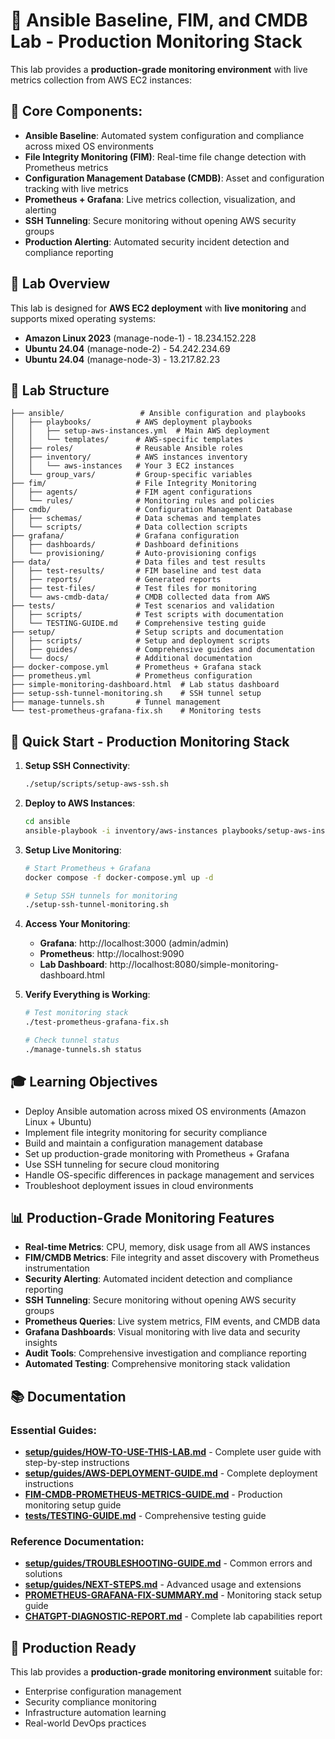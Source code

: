 # 🚀 Ansible Baseline, FIM, and CMDB Lab - Production Monitoring Stack

This lab provides a **production-grade monitoring environment** with live metrics collection from AWS EC2 instances:

## 🎯 **Core Components:**
- **Ansible Baseline**: Automated system configuration and compliance across mixed OS environments
- **File Integrity Monitoring (FIM)**: Real-time file change detection with Prometheus metrics
- **Configuration Management Database (CMDB)**: Asset and configuration tracking with live metrics
- **Prometheus + Grafana**: Live metrics collection, visualization, and alerting
- **SSH Tunneling**: Secure monitoring without opening AWS security groups
- **Production Alerting**: Automated security incident detection and compliance reporting

## 🎯 Lab Overview

This lab is designed for **AWS EC2 deployment** with **live monitoring** and supports mixed operating systems:
- **Amazon Linux 2023** (manage-node-1) - 18.234.152.228
- **Ubuntu 24.04** (manage-node-2) - 54.242.234.69
- **Ubuntu 24.04** (manage-node-3) - 13.217.82.23

## 📁 Lab Structure

```
├── ansible/                 # Ansible configuration and playbooks
│   ├── playbooks/          # AWS deployment playbooks
│   │   ├── setup-aws-instances.yml  # Main AWS deployment
│   │   └── templates/      # AWS-specific templates
│   ├── roles/              # Reusable Ansible roles
│   ├── inventory/          # AWS instances inventory
│   │   └── aws-instances   # Your 3 EC2 instances
│   └── group_vars/         # Group-specific variables
├── fim/                    # File Integrity Monitoring
│   ├── agents/             # FIM agent configurations
│   └── rules/              # Monitoring rules and policies
├── cmdb/                   # Configuration Management Database
│   ├── schemas/            # Data schemas and templates
│   └── scripts/            # Data collection scripts
├── grafana/                # Grafana configuration
│   ├── dashboards/         # Dashboard definitions
│   └── provisioning/       # Auto-provisioning configs
├── data/                   # Data files and test results
│   ├── test-results/       # FIM baseline and test data
│   ├── reports/            # Generated reports
│   ├── test-files/         # Test files for monitoring
│   └── aws-cmdb-data/      # CMDB collected data from AWS
├── tests/                  # Test scenarios and validation
│   ├── scripts/            # Test scripts with documentation
│   └── TESTING-GUIDE.md    # Comprehensive testing guide
├── setup/                  # Setup scripts and documentation
│   ├── scripts/            # Setup and deployment scripts
│   ├── guides/             # Comprehensive guides and documentation
│   └── docs/               # Additional documentation
├── docker-compose.yml      # Prometheus + Grafana stack
├── prometheus.yml          # Prometheus configuration
├── simple-monitoring-dashboard.html  # Lab status dashboard
├── setup-ssh-tunnel-monitoring.sh    # SSH tunnel setup
├── manage-tunnels.sh       # Tunnel management
└── test-prometheus-grafana-fix.sh    # Monitoring tests
```

## 🚀 Quick Start - Production Monitoring Stack

1. **Setup SSH Connectivity**:
   ```bash
   ./setup/scripts/setup-aws-ssh.sh
   ```

2. **Deploy to AWS Instances**:
   ```bash
   cd ansible
   ansible-playbook -i inventory/aws-instances playbooks/setup-aws-instances.yml
   ```

3. **Setup Live Monitoring**:
   ```bash
   # Start Prometheus + Grafana
   docker compose -f docker-compose.yml up -d
   
   # Setup SSH tunnels for monitoring
   ./setup-ssh-tunnel-monitoring.sh
   ```

4. **Access Your Monitoring**:
   - **Grafana**: http://localhost:3000 (admin/admin)
   - **Prometheus**: http://localhost:9090
   - **Lab Dashboard**: http://localhost:8080/simple-monitoring-dashboard.html

5. **Verify Everything is Working**:
   ```bash
   # Test monitoring stack
   ./test-prometheus-grafana-fix.sh
   
   # Check tunnel status
   ./manage-tunnels.sh status
   ```

## 🎓 Learning Objectives

- Deploy Ansible automation across mixed OS environments (Amazon Linux + Ubuntu)
- Implement file integrity monitoring for security compliance
- Build and maintain a configuration management database
- Set up production-grade monitoring with Prometheus + Grafana
- Use SSH tunneling for secure cloud monitoring
- Handle OS-specific differences in package management and services
- Troubleshoot deployment issues in cloud environments

## 📊 Production-Grade Monitoring Features

- **Real-time Metrics**: CPU, memory, disk usage from all AWS instances
- **FIM/CMDB Metrics**: File integrity and asset discovery with Prometheus instrumentation
- **Security Alerting**: Automated incident detection and compliance reporting
- **SSH Tunneling**: Secure monitoring without opening AWS security groups
- **Prometheus Queries**: Live system metrics, FIM events, and CMDB data
- **Grafana Dashboards**: Visual monitoring with live data and security insights
- **Audit Tools**: Comprehensive investigation and compliance reporting
- **Automated Testing**: Comprehensive monitoring stack validation

## 📚 Documentation

### **Essential Guides:**
- **[setup/guides/HOW-TO-USE-THIS-LAB.md](setup/guides/HOW-TO-USE-THIS-LAB.md)** - Complete user guide with step-by-step instructions
- **[setup/guides/AWS-DEPLOYMENT-GUIDE.md](setup/guides/AWS-DEPLOYMENT-GUIDE.md)** - Complete deployment instructions
- **[FIM-CMDB-PROMETHEUS-METRICS-GUIDE.md](FIM-CMDB-PROMETHEUS-METRICS-GUIDE.md)** - Production monitoring setup guide
- **[tests/TESTING-GUIDE.md](tests/TESTING-GUIDE.md)** - Comprehensive testing guide

### **Reference Documentation:**
- **[setup/guides/TROUBLESHOOTING-GUIDE.md](setup/guides/TROUBLESHOOTING-GUIDE.md)** - Common errors and solutions
- **[setup/guides/NEXT-STEPS.md](setup/guides/NEXT-STEPS.md)** - Advanced usage and extensions
- **[PROMETHEUS-GRAFANA-FIX-SUMMARY.md](PROMETHEUS-GRAFANA-FIX-SUMMARY.md)** - Monitoring stack setup guide
- **[CHATGPT-DIAGNOSTIC-REPORT.md](CHATGPT-DIAGNOSTIC-REPORT.md)** - Complete lab capabilities report

## 🎯 Production Ready

This lab provides a **production-grade monitoring environment** suitable for:
- Enterprise configuration management
- Security compliance monitoring
- Infrastructure automation learning
- Real-world DevOps practices
